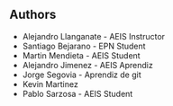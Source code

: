 ## Authors
- Alejandro Llanganate - AEIS Instructor
- Santiago Bejarano - EPN Student
- Martin Mendieta - AEIS Student
- Alejandro Jimenez - AEIS Aprendiz
- Jorge Segovia - Aprendiz de git
- Kevin Martinez
- Pablo Sarzosa - AEIS Student